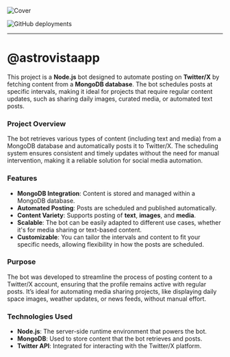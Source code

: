 ![Cover](https://github.com/user-attachments/assets/760961ec-3c43-42ce-b80c-5a21946be6b6)

![GitHub deployments](https://img.shields.io/github/deployments/fernaandojr/astrovista-twitter-bot/production?label=Deploy%20Status)

---

# @astrovistaapp

This project is a **Node.js** bot designed to automate posting on **Twitter/X** by fetching content from a **MongoDB database**. The bot schedules posts at specific intervals, making it ideal for projects that require regular content updates, such as sharing daily images, curated media, or automated text posts.

### Project Overview

The bot retrieves various types of content (including text and media) from a MongoDB database and automatically posts it to Twitter/X. The scheduling system ensures consistent and timely updates without the need for manual intervention, making it a reliable solution for social media automation.

### Features

-   **MongoDB Integration**: Content is stored and managed within a MongoDB database.
-   **Automated Posting**: Posts are scheduled and published automatically.
-   **Content Variety**: Supports posting of **text**, **images**, and **media**.
-   **Scalable**: The bot can be easily adapted to different use cases, whether it's for media sharing or text-based content.
-   **Customizable**: You can tailor the intervals and content to fit your specific needs, allowing flexibility in how the posts are scheduled.

### Purpose

The bot was developed to streamline the process of posting content to a Twitter/X account, ensuring that the profile remains active with regular posts. It’s ideal for automating media sharing projects, like displaying daily space images, weather updates, or news feeds, without manual effort.

### Technologies Used

-   **Node.js**: The server-side runtime environment that powers the bot.
-   **MongoDB**: Used to store content that the bot retrieves and posts.
-   **Twitter API**: Integrated for interacting with the Twitter/X platform.

